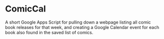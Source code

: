 # ComicCal
A short Google Apps Script for pulling down a webpage listing all comic book releases for that week, and creating a Google Calendar event for each book also found in the saved list of comics.
